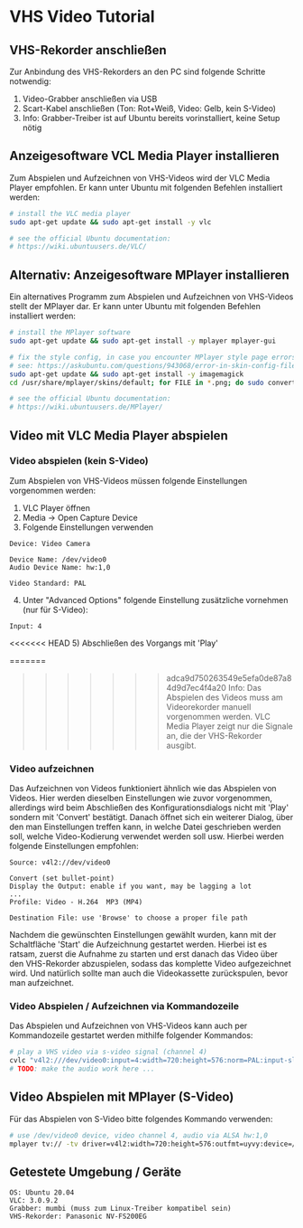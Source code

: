 
# VHS Video Tutorial

## VHS-Rekorder anschließen
Zur Anbindung des VHS-Rekorders an den PC sind folgende Schritte notwendig:

1) Video-Grabber anschließen via USB
2) Scart-Kabel anschließen (Ton: Rot+Weiß, Video: Gelb, kein S-Video)
3) Info: Grabber-Treiber ist auf Ubuntu bereits vorinstalliert, keine Setup nötig

## Anzeigesoftware VCL Media Player installieren
Zum Abspielen und Aufzeichnen von VHS-Videos wird der VLC Media Player empfohlen.
Er kann unter Ubuntu mit folgenden Befehlen installiert werden:

```sh
# install the VLC media player
sudo apt-get update && sudo apt-get install -y vlc

# see the official Ubuntu documentation:
# https://wiki.ubuntuusers.de/VLC/
```

## Alternativ: Anzeigesoftware MPlayer installieren
Ein alternatives Programm zum Abspielen und Aufzeichnen von VHS-Videos stellt der
MPlayer dar. Er kann unter Ubuntu mit folgenden Befehlen installiert werden:

```sh
# install the MPlayer software
sudo apt-get update && sudo apt-get install -y mplayer mplayer-gui

# fix the style config, in case you encounter MPlayer style page errors
# see: https://askubuntu.com/questions/943068/error-in-skin-config-file-with-mplayer
sudo apt-get update && sudo apt-get install -y imagemagick
cd /usr/share/mplayer/skins/default; for FILE in *.png; do sudo convert $FILE -define png:format=png24 $FILE; done

# see the official Ubuntu documentation:
# https://wiki.ubuntuusers.de/MPlayer/
```

## Video mit VLC Media Player abspielen

### Video abspielen (kein S-Video)
Zum Abspielen von VHS-Videos müssen folgende Einstellungen vorgenommen werden:

1) VLC Player öffnen
2) Media -> Open Capture Device
3) Folgende Einstellungen verwenden

```text
Device: Video Camera

Device Name: /dev/video0
Audio Device Name: hw:1,0

Video Standard: PAL
```

4) Unter "Advanced Options" folgende Einstellung zusätzliche vornehmen (nur für S-Video):

```text
Input: 4
```

<<<<<<< HEAD
5) Abschließen des Vorgangs mit 'Play'

=======
>>>>>>> adca9d750263549e5efa0de87a84d9d7ec4f4a20
Info: Das Abspielen des Videos muss am Videorekorder manuell vorgenommen werden.
      VLC Media Player zeigt nur die Signale an, die der VHS-Rekorder ausgibt.

### Video aufzeichnen
Das Aufzeichnen von Videos funktioniert ähnlich wie das Abspielen von Videos.
Hier werden dieselben Einstellungen wie zuvor vorgenommen, allerdings wird beim
Abschließen des Konfigurationsdialogs nicht mit 'Play' sondern mit 'Convert'
bestätigt. Danach öffnet sich ein weiterer Dialog, über den man Einstellungen
treffen kann, in welche Datei geschrieben werden soll, welche Video-Kodierung
verwendet werden soll usw. Hierbei werden folgende Einstellungen empfohlen:

```text
Source: v4l2://dev/video0

Convert (set bullet-point)
Display the Output: enable if you want, may be lagging a lot
...
Profile: Video - H.264  MP3 (MP4)

Destination File: use 'Browse' to choose a proper file path
```

Nachdem die gewünschten Einstellungen gewählt wurden, kann mit der Schaltfläche
'Start' die Aufzeichnung gestartet werden. Hierbei ist es ratsam, zuerst die
Aufnahme zu starten und erst danach das Video über den VHS-Rekorder abzuspielen,
sodass das komplette Video aufgezeichnet wird. Und natürlich sollte man auch
die Videokassette zurückspulen, bevor man aufzeichnet.

### Video Abspielen / Aufzeichnen via Kommandozeile
Das Abspielen und Aufzeichnen von VHS-Videos kann auch per Kommandozeile
gestartet werden mithilfe folgender Kommandos:

```sh
# play a VHS video via s-video signal (channel 4)
cvlc "v4l2:///dev/video0:input=4:width=720:height=576:norm=PAL:input-slave=alsa://plughw:1,0"
# TODO: make the audio work here ...
```

## Video Abspielen mit MPlayer (S-Video)
Für das Abspielen von S-Video bitte folgendes Kommando verwenden:

```sh
# use /dev/video0 device, video channel 4, audio via ALSA hw:1,0
mplayer tv:// -tv driver=v4l2:width=720:height=576:outfmt=uyvy:device=/dev/video0:input=4:norm=PAL:fps=25:alsa:amode=1:forcechan=2:audiorate=48000:adevice=plughw.1,0:forceaudio:immediatemode=0 -ao sdl -vo sdl
```

## Getestete Umgebung / Geräte

```text
OS: Ubuntu 20.04
VLC: 3.0.9.2
Grabber: mumbi (muss zum Linux-Treiber kompatibel sein)
VHS-Rekorder: Panasonic NV-FS200EG
```

